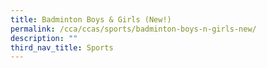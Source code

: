 ```yaml
---
title: Badminton Boys & Girls (New!)
permalink: /cca/ccas/sports/badminton-boys-n-girls-new/
description: ""
third_nav_title: Sports
---
```

